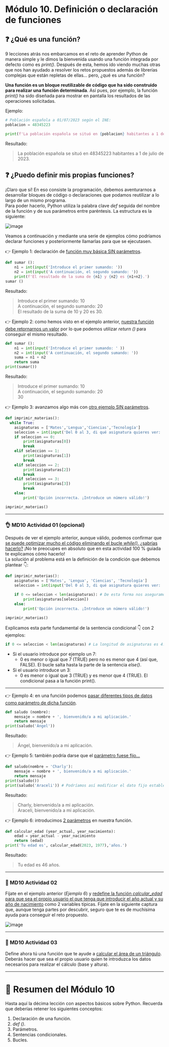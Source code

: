 # Módulo 10. Definición o declaración de funciones

## ❓ ¿Qué es una función? 
9 lecciones atrás nos embarcamos en el reto de aprender Python de manera simple y le dimos la bienvenida usando una función integrada por defecto como es _print()_. Después de esta, hemos ido viendo muchas otras que nos han ayudado a resolver los retos propuestos además de librerías complejas que están repletas de ellas... pero, ¿qué es una función?  

__Una función es un bloque reutilizable de código que ha sido construido para realizar una función determinada__. Así pues, por ejemplo, la función _print()_ ha sido diseñada para mostrar en pantalla los resultados de las operaciones solicitadas.

Ejemplo:  
```Python
# Población española a 01/07/2023 según el INE:
poblacion = 48345223

print(f'La población española se situó en {poblacion} habitantes a 1 de julio de 2023.')
```
Resultado:
> La población española se situó en 48345223 habitantes a 1 de julio de 2023.

## ❓️ ¿Puedo definir mis propias funciones?
¡Claro que sí! En eso consiste la programación, debemos aventurarnos a desarrollar bloques de código o declaraciones que podamos reutilizar a lo largo de un mismo programa.  
Para poder hacerlo, Python utiliza la palabra clave _def_ seguida del nombre de la función y de sus parámetros entre paréntesis. La estructura es la siguiente:  

![image](md10_mis_funciones_assets/declaracion_funciones.png)

Veamos a continuación y mediante una serie de ejemplos cómo podríamos declarar funciones y posteriormente llamarlas para que se ejecutasen.  

👉️ Ejemplo 1: declaración de <ins>función muy básica SIN parámetros</ins>.

```Python
def sumar ():
    n1 = int(input('Introduce el primer sumando: '))
    n2 = int(input('A continuación, el segundo sumando: '))
    print(f'El resultado de la suma de {n1} y {n2} es {n1+n2}.')
sumar ()
```
Resultado:
> Introduce el primer sumando: 10  
A continuación, el segundo sumando: 20  
El resultado de la suma de 10 y 20 es 30.  

👉️ Ejemplo 2: como hemos visto en el ejemplo anterior, <ins>nuestra función debe retornarnos un valor</ins> por lo que podemos utilizar _return ()_ para conseguir el mismo resultado.
```Python
def sumar ():
    n1 = int(input('Introduce el primer sumando: ' ))
    n2 = int(input('A continuación, el segundo sumando: '))
    suma = n1 + n2
    return suma
print(sumar())
```
Resultado:
> Introduce el primer sumando: 10  
A continuación, el segundo sumando: 20  
30  

👉️ Ejemplo 3: avanzamos algo más con <ins>otro ejemplo SIN parámetros</ins>.
```Python
def imprimir_materias():
  while True:
    asignaturas = ['Mates','Lengua','Ciencias','Tecnología']
    seleccion = int(input('Del 0 al 3, di qué asignatura quieres ver: '))
    if seleccion == 0:
        print(asignaturas[0])
        break
    elif seleccion == 1:
        print(asignaturas[1])
        break
    elif seleccion == 2:
        print(asignaturas[2])
        break
    elif seleccion == 3:
        print(asignaturas[3])
        break
    else:
        print('Opción incorrecta. ¡Introduce un número válido!')

imprimir_materias()
```
---
### 👌 MD10 Actividad 01 (opcional)
Después de ver el ejemplo anterior, aunque válido, podemos confirmar que <ins>se puede optimizar mucho el código eliminando el bucle _while()_, ¿sabrías hacerlo?</ins> ¡No te preocupes en absoluto que en esta actividad 100 % guiada te explicamos cómo hacerlo!  
La solución al problema está en la definición de la condición que debemos plantear 👇️:
 
```Python
def imprimir_materias():
    asignaturas = ['Mates', 'Lengua', 'Ciencias', 'Tecnología']
    seleccion = int(input('Del 0 al 3, di qué asignatura quieres ver: '))
    
    if 0 <= seleccion < len(asignaturas): # De esta forma nos aseguramos que introduce un valor que esté dentro del rango solicitado, entre 0 y 3.
        print(asignaturas[seleccion])
    else:
        print('Opción incorrecta. ¡Introduce un número válido!')

imprimir_materias()
```
Explicamos esta parte fundamental de la sentencia condicional 👇️ con 2 ejemplos:
```Python
if 0 <= seleccion < len(asignaturas) # La longitud de asignaturas es 4.
```

* Si el usuario introduce por ejemplo un 7:
    * 0 es menor o igual que 7 (TRUE) pero no es menor que 4 (así que, FALSE). El bucle salta hasta la parte de la sentencia _else()_.
* Si el usuario introduce un 3:
    * 0 es menor o igual que 3 (TRUE) y es menor que 4 (TRUE). El condicional pasa a la función print().

---
👉️ Ejemplo 4: en una función podemos <ins>pasar diferentes tipos de datos como parámetro de dicha función</ins>.

```Python
def saludo (nombre):
    mensaje = nombre + ', bienvenido/a a mi aplicación.'
    return mensaje
print(saludo('Ángel'))
```
Resultado:
> Ángel, bienvenido/a a mi aplicación.  

👉️ Ejemplo 5: también podría darse que el <ins>parámetro fuese fijo...</ins>
```Python
def saludo(nombre = 'Charly'):
    mensaje = nombre + ', bienvenido/a a mi aplicación.'
    return mensaje
print(saludo())
print(saludo('Araceli')) # Podríamos así modificar el dato fijo establecido en el parámetro.
```
Resultado:
> Charly, bienvenido/a a mi aplicación.  
Araceli, bienvenido/a a mi aplicación.  

👉️ Ejemplo 6: introducimos <ins>2 parámetros</ins> en nuestra función.
```Python
def calcular_edad (year_actual, year_nacimiento):
    edad = year_actual - year_nacimiento
    return (edad)
print('Tu edad es', calcular_edad(2023, 1977),'años.')
```
Resultado:
> Tu edad es 46 años.

---
### 🔴 MD10 Actividad 02
Fíjate en el ejemplo anterior (_Ejemplo 6_) y <ins>redefine la función _calcular_edad_ para que sea el propio usuario el que tenga que introducir el año actual y su año de nacimiento</ins> como 2 variables típicas. Fíjate en la siguiente captura que, aunque tenga partes por descubrir, seguro que te es de muchísima ayuda para conseguir el reto propuesto.

![image](md10_mis_funciones_assets/md1002.png)

---
### 🔴 MD10 Actividad 03
Define ahora tú una función que te ayude a <ins>calcular el área de un triángulo</ins>. Deberás hacer que sea el propio usuario quien te introduzca los datos necesarios para realizar el cálculo (base y altura).

---


# 🤗 Resumen del Módulo 10

Hasta aquí la décima lección con aspectos básicos sobre Python. Recuerda que deberías retener los siguientes conceptos:
1. Declaración de una función.
2. _def ()_.
3. Parámetros.
4. Sentencias condicionales.
5. Bucles.
